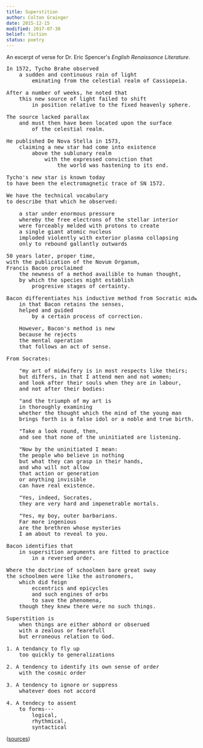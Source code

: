 ```yaml
---
title: Superstition
author: Colton Grainger
date: 2015-12-15
modified: 2017-07-30
belief: fiction
status: poetry
---
```


An excerpt of verse for Dr. Eric Spencer's *English Renaissance Literature*.

<pre>
In 1572, Tycho Brahe observed 
	a sudden and continuous rain of light 
		eminating from the celestial realm of Cassiopeia. 

After a number of weeks, he noted that 
	this new source of light failed to shift 
		in position relative to the fixed heavenly sphere.

The source lacked parallax 
	and must then have been located upon the surface 
		of the celestial realm. 

He published De Nova Stella in 1573, 
	claiming a new star had come into existence 
		above the sublunary realm 
			with the expressed conviction that 
				the world was hastening to its end.

Tycho's new star is known today 
to have been the electromagnetic trace of SN 1572.

We have the technical vocabulary 
to describe that which he observed: 

	a star under enormous pressure 
	whereby the free electrons of the stellar interior
	were forceably melded with protons to create 
	a single giant atomic nucleus
	imploded violently with exterior plasma collapsing 
	only to rebound gallantly outwards

50 years later, proper time, 
with the publication of the Novum Organum,
Francis Bacon proclaimed 
	the newness of a method availible to human thought, 
	by which the species might establish 
		progresive stages of certainty.

Bacon differentiates his inductive method from Socratic midwifery 
	in that Bacon retains the senses, 
	helped and guided 
		by a certain process of correction.

	However, Bacon's method is new 
	because he rejects 
	the mental operation 
	that follows an act of sense.

From Socrates:

	"my art of midwifery is in most respects like theirs; 
	but differs, in that I attend men and not women; 
	and look after their souls when they are in labour, 
	and not after their bodies: 

	"and the triumph of my art is 
	in thoroughly examining 
	whether the thought which the mind of the young man 
	brings forth is a false idol or a noble and true birth.

	"Take a look round, then, 
	and see that none of the uninitiated are listening.

	"Now by the uninitiated I mean: 
	the people who believe in nothing 
	but what they can grasp in their hands, 
	and who will not allow 
	that action or generation 
	or anything invisible 
	can have real existence.

	"Yes, indeed, Socrates, 
	they are very hard and impenetrable mortals. 

	"Yes, my boy, outer barbarians.
	Far more ingenious 
	are the brethren whose mysteries 
	I am about to reveal to you.

Bacon identifies that 
	in supersition arguments are fitted to practice 
		in a reversed order.

Where the doctrine of schoolmen bare great sway
the schoolmen were like the astronomers,
	which did feign 
		eccentrics and epicycles 
		and such engines of orbs 
		to save the phenomena, 
	though they knew there were no such things.

Superstition is
	when things are either abhord or obserued
	with a zealous or fearefull
	but erroneous relation to God.

1. A tendancy to fly up 
	too quickly to generalizations

2. A tendency to identify its own sense of order 
	with the cosmic order

3. A tendency to ignore or suppress 
	whatever does not accord

4. A tendecy to assent 
	to forms---
		logical, 
		rhythmical, 
		syntactical
</pre>

([sources](documents/cgrainger-superstition-sources.pdf))
